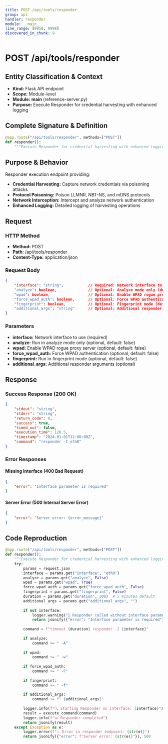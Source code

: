 ```yaml
---
title: POST /api/tools/responder
group: api
handler: responder
module: __main__
line_range: [9958, 9998]
discovered_in_chunk: 9
---
```


# POST /api/tools/responder

## Entity Classification & Context
- **Kind:** Flask API endpoint
- **Scope:** Module-level
- **Module:** __main__ (reference-server.py)
- **Purpose:** Execute Responder for credential harvesting with enhanced logging

## Complete Signature & Definition
```python
@app.route("/api/tools/responder", methods=["POST"])
def responder():
    """Execute Responder for credential harvesting with enhanced logging"""
```

## Purpose & Behavior
Responder execution endpoint providing:
- **Credential Harvesting:** Capture network credentials via poisoning attacks
- **Protocol Poisoning:** Poison LLMNR, NBT-NS, and mDNS protocols
- **Network Interception:** Intercept and analyze network authentication
- **Enhanced Logging:** Detailed logging of harvesting operations

## Request

### HTTP Method
- **Method:** POST
- **Path:** /api/tools/responder
- **Content-Type:** application/json

### Request Body
```json
{
    "interface": "string",           // Required: Network interface to use
    "analyze": boolean,              // Optional: Analyze mode only (default: false)
    "wpad": boolean,                 // Optional: Enable WPAD rogue proxy (default: false)
    "force_wpad_auth": boolean,      // Optional: Force WPAD authentication (default: false)
    "fingerprint": boolean,          // Optional: Fingerprint mode (default: false)
    "additional_args": "string"      // Optional: Additional responder arguments
}
```

### Parameters
- **interface:** Network interface to use (required)
- **analyze:** Run in analyze mode only (optional, default: false)
- **wpad:** Enable WPAD rogue proxy server (optional, default: false)
- **force_wpad_auth:** Force WPAD authentication (optional, default: false)
- **fingerprint:** Run in fingerprint mode (optional, default: false)
- **additional_args:** Additional responder arguments (optional)

## Response

### Success Response (200 OK)
```json
{
    "stdout": "string",
    "stderr": "string",
    "return_code": 0,
    "success": true,
    "timed_out": false,
    "execution_time": 120.5,
    "timestamp": "2024-01-01T12:00:00Z",
    "command": "responder -I eth0"
}
```

### Error Responses

#### Missing Interface (400 Bad Request)
```json
{
    "error": "Interface parameter is required"
}
```

#### Server Error (500 Internal Server Error)
```json
{
    "error": "Server error: {error_message}"
}
```

## Code Reproduction
```python
@app.route("/api/tools/responder", methods=["POST"])
def responder():
    """Execute Responder for credential harvesting with enhanced logging"""
    try:
        params = request.json
        interface = params.get("interface", "eth0")
        analyze = params.get("analyze", False)
        wpad = params.get("wpad", True)
        force_wpad_auth = params.get("force_wpad_auth", False)
        fingerprint = params.get("fingerprint", False)
        duration = params.get("duration", 300)  # 5 minutes default
        additional_args = params.get("additional_args", "")
        
        if not interface:
            logger.warning("🎯 Responder called without interface parameter")
            return jsonify({"error": "Interface parameter is required"}), 400
        
        command = f"timeout {duration} responder -I {interface}"
        
        if analyze:
            command += " -A"
        
        if wpad:
            command += " -w"
        
        if force_wpad_auth:
            command += " -F"
        
        if fingerprint:
            command += " -f"
        
        if additional_args:
            command += f" {additional_args}"
        
        logger.info(f"🔍 Starting Responder on interface: {interface}")
        result = execute_command(command)
        logger.info(f"📊 Responder completed")
        return jsonify(result)
    except Exception as e:
        logger.error(f"💥 Error in responder endpoint: {str(e)}")
        return jsonify({"error": f"Server error: {str(e)}"}), 500
```
